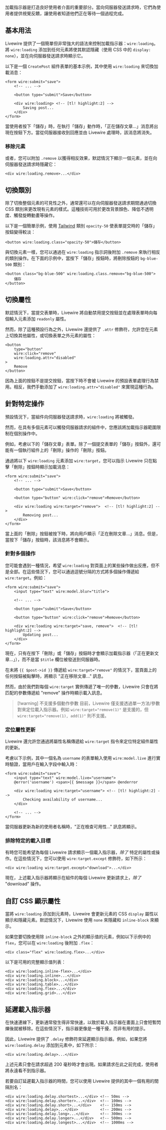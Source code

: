 加載指示器是打造良好使用者介面的重要部分。當向伺服器發送請求時，它們為使用者提供視覺反饋，讓使用者知道他們正在等待一個過程完成。

## 基本用法

Livewire 提供了一個簡單但非常強大的語法來控制加載指示器：`wire:loading`。將 `wire:loading` 添加到任何元素將使其默認隱藏（使用 CSS 中的 `display: none`），並在向伺服器發送請求時顯示它。

以下是一個 `CreatePost` 組件表單的基本示例，其中使用 `wire:loading` 來切換加載消息：

```blade
<form wire:submit="save">
    <!-- ... -->

    <button type="submit">Save</button>

    <div wire:loading> <!-- [tl! highlight:2] -->
        Saving post...
    </div>
</form>
```

當使用者按下「儲存」時，在執行「儲存」動作時，「正在儲存文章...」消息將出現在按鈕下方。當從伺服器接收到回應並由 Livewire 處理時，該消息將消失。

### 移除元素

或者，您可以附加 `.remove` 以獲得相反效果，默認情況下顯示一個元素，並在向伺服器發送請求時隱藏它：

```blade
<div wire:loading.remove>...</div>
```

## 切換類別

除了切換整個元素的可見性之外，通常還可以在向伺服器發送請求期間通過切換 CSS 類別來更改現有元素的樣式。這種技術可用於更改背景顏色、降低不透明度、觸發旋轉動畫等操作。

以下是一個簡單示例，使用 [Tailwind](https://tailwindcss.com/) 類別 `opacity-50` 使表單提交時的「儲存」按鈕變得較淡：

```blade
<button wire:loading.class="opacity-50">儲存</button>
```

與切換元素一樣，您可以通過在 `wire:loading` 指示詞後附加 `.remove` 來執行相反的類別操作。在下面的示例中，當按下「儲存」按鈕時，將刪除按鈕的 `bg-blue-500` 類別：

```blade
<button class="bg-blue-500" wire:loading.class.remove="bg-blue-500">
    儲存
</button>
```

## 切換屬性

默認情況下，當提交表單時，Livewire 將自動禁用提交按鈕並在處理表單時向每個輸入元素添加 `readonly` 屬性。

然而，除了這種預設行為之外，Livewire 還提供了 `.attr` 修飾符，允許您在元素上切換其他屬性，或切換表單之外元素的屬性：

```blade
<button
    type="button"
    wire:click="remove"
    wire:loading.attr="disabled"
>
    Remove
</button>
```

因為上面的按鈕不是提交按鈕，當按下時不會被 Livewire 的預設表單處理行為禁用。相反，我們手動添加了 `wire:loading.attr="disabled"` 來實現這種行為。

## 針對特定操作

預設情況下，當組件向伺服器發送請求時，`wire:loading` 將被觸發。

然而，在具有多個元素可以觸發伺服器請求的組件中，您應該將加載指示器範圍限制在個別操作中。

例如，考慮以下的「儲存文章」表單。除了一個提交表單的「儲存」按鈕外，還可能有一個執行組件上的「刪除」操作的「刪除」按鈕。

通過將以下 `wire:loading` 元素添加 `wire:target`，您可以指示 Livewire 只在點擊「刪除」按鈕時顯示加載消息：

```blade
<form wire:submit="save">
    <!-- ... -->

    <button type="submit">Save</button>

    <button type="button" wire:click="remove">Remove</button>

    <div wire:loading wire:target="remove">  <!-- [tl! highlight:2] -->
        Removing post...
    </div>
</form>
```

當上面的「刪除」按鈕被按下時，將向用戶顯示「正在刪除文章...」消息。但是，當按下「儲存」按鈕時，該消息將不會顯示。

### 針對多個操作

您可能會遇到一種情況，希望 `wire:loading` 對頁面上的某些操作做出反應，但不是全部。在這些情況下，您可以通過逗號分隔的方式將多個操作傳遞給 `wire:target`。例如：

```blade
<form wire:submit="save">
    <input type="text" wire:model.blur="title">

    <!-- ... -->

    <button type="submit">Save</button>

    <button type="button" wire:click="remove">Remove</button>

    <div wire:loading wire:target="save, remove">  <!-- [tl! highlight:2] -->
        Updating post...
    </div>
</form>
```

現在，只有在按下「刪除」或「儲存」按鈕時才會顯示加載指示器（「正在更新文章...」），而不是當 `$title` 欄位被發送到伺服器時。

在未將 `{{ $post->id }}` 傳遞給 `wire:target="remove"` 的情況下，當頁面上的任何按鈕被點擊時，將顯示 "正在移除文章..." 訊息。

然而，由於我們對每個 `wire:target` 實例傳遞了唯一的參數，Livewire 只會在將匹配的參數傳遞給 "remove" 操作時顯示載入訊息。

> [!warning] 不支援多個動作參數
> 目前，Livewire 僅支援透過單一方法/參數對來定位載入指示器。例如 `wire:target="remove(1)"` 是支援的，但 `wire:target="remove(1), add(1)"` 則不支援。

### 定位屬性更新

Livewire 還允許您通過將屬性名稱傳遞給 `wire:target` 指令來定位特定組件屬性的更新。

考慮以下示例，其中一個名為 `username` 的表單輸入使用 `wire:model.live` 進行實時驗證，當用戶在輸入字段中輸入時：

```blade
<form wire:submit="save">
    <input type="text" wire:model.live="username">
    @error('username') <span>{{ $message }}</span> @enderror

    <div wire:loading wire:target="username"> <!-- [tl! highlight:2] -->
        Checking availability of username...
    </div>

    <!-- ... -->
</form>
```

當伺服器更新為新的使用者名稱時，"正在檢查可用性..." 訊息將顯示。

### 排除特定的載入目標

有時您可能希望為每個 Livewire 請求顯示一個載入指示器，_除了_ 特定的屬性或操作。在這些情況下，您可以使用 `wire:target.except` 修飾符，如下所示：

```blade
<div wire:loading wire:target.except="download">...</div>
```

現在，上述載入指示器將顯示在組件的每個 Livewire 更新請求上，_除了_ "download" 操作。

## 自訂 CSS 顯示屬性

當將 `wire:loading` 添加到元素時，Livewire 會更新元素的 CSS `display` 屬性以顯示和隱藏元素。默認情況下，Livewire 使用 `none` 來隱藏和 `inline-block` 來顯示。

如果您要切換使用除 `inline-block` 之外的顯示值的元素，例如以下示例中的 `flex`，您可以在 `wire:loading` 後附加 `.flex`：

```blade
<div class="flex" wire:loading.flex>...</div>
```

以下是可用的完整顯示值列表：

```blade
<div wire:loading.inline-flex>...</div>
<div wire:loading.inline>...</div>
<div wire:loading.block>...</div>
<div wire:loading.table>...</div>
<div wire:loading.flex>...</div>
<div wire:loading.grid>...</div>
```

## 延遲載入指示器

在快速連線下，更新通常發生得非常快速，以致於載入指示器在畫面上只會短暫閃爍後就被移除。在這些情況下，指示器更像是一種干擾，而非有用的提示。

因此，Livewire 提供了 `.delay` 修飾符來延遲顯示指示器。例如，如果您將 `wire:loading.delay` 添加到元素中，如下所示：

```blade
<div wire:loading.delay>...</div>
```

上述元素只會在請求超過 200 毫秒時才會出現。如果請求在此之前完成，使用者將永遠看不到指示器。

若要自訂延遲載入指示器的時間，您可以使用 Livewire 提供的其中一個有用的間隔別名：

```blade
<div wire:loading.delay.shortest>...</div> <!-- 50ms -->
<div wire:loading.delay.shorter>...</div>  <!-- 100ms -->
<div wire:loading.delay.short>...</div>    <!-- 150ms -->
<div wire:loading.delay>...</div>          <!-- 200ms -->
<div wire:loading.delay.long>...</div>     <!-- 300ms -->
<div wire:loading.delay.longer>...</div>   <!-- 500ms -->
<div wire:loading.delay.longest>...</div>  <!-- 1000ms -->
```
